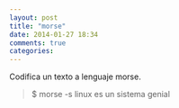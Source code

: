 ```yaml
---
layout: post
title: "morse"
date: 2014-01-27 18:34
comments: true
categories: 
---
```

Codifica un texto a lenguaje morse.

>$ morse -s linux es un sistema genial

